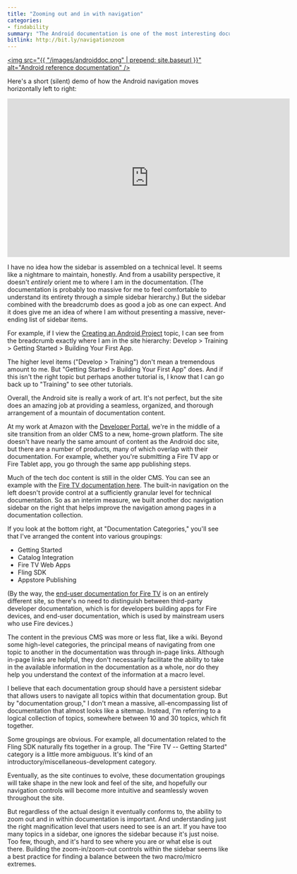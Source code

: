 ```yaml
---
title: "Zooming out and in with navigation"
categories:
- findability
summary: "The Android documentation is one of the most interesting documentation sites I've seen. To appreciate the site, look at the left sidebar navigation. Not only does it expand and collapse vertically in accordion style, it also moves right and left horizontally into additional level hierarchies. The site authors have made a massive sidebar menu more navigable through JavaScript wizardry."
bitlink: http://bit.ly/navigationzoom
---
```


<a href="https://developer.android.com/index.html"><img src="{{ "/images/androiddoc.png" | prepend: site.baseurl }}" alt="Android reference documentation" /></a>

Here's a short (silent) demo of how the Android navigation moves horizontally left to right:

<iframe width="640" height="360" src="https://www.youtube.com/embed/HayG4fB_XwE" frameborder="0" allowfullscreen></iframe>

I have no idea how the sidebar is assembled on a technical level. It seems like a nightmare to maintain, honestly. And from a usability perspective, it doesn't *entirely* orient me to where I am in the documentation. (The documentation is probably too massive for me to feel comfortable to understand its entirety through a simple sidebar hierarchy.) But the sidebar combined with the breadcrumb does as good a job as one can expect. And it does give me an idea of where I am without presenting a massive, never-ending list of sidebar items. 

For example, if I view the [Creating an Android Project](https://developer.android.com/training/basics/firstapp/creating-project.html) topic, I can see from the breadcrumb exactly where I am in the site hierarchy: Develop > Training > Getting Started > Building Your First App. 

The higher level items ("Develop > Training") don't mean a tremendous amount to me. But "Getting Started > Building Your First App" does. And if this isn't the right topic but perhaps another tutorial is, I know that I can go back up to "Training" to see other tutorials.

Overall, the Android site is really a work of art. It's not perfect, but the site does an amazing job at providing a seamless, organized, and thorough arrangement of a mountain of documentation content.

At my work at Amazon with the [Developer Portal](https://developer.amazon.com/), we're in the middle of a site transition from an older CMS to a new, home-grown platform. The site doesn't have nearly the same amount of content as the Android doc site, but there are a number of products, many of which overlap with their documentation. For example, whether you're submitting a Fire TV app or Fire Tablet app, you go through the same app publishing steps.

Much of the tech doc content is still in the older CMS. You can see an example with the [Fire TV documentation here](https://developer.amazon.com/public/solutions/devices/fire-tv/docs/getting-started-developing-apps-and-games-for-amazon-fire-tv). The built-in navigation on the left doesn't provide control at a sufficiently granular level for technical documentation. So as an interim measure, we built another doc navigation sidebar on the right that helps improve the navigation among pages in a documentation collection.

If you look at the bottom right, at "Documentation Categories," you'll see that I've arranged the content into various groupings:

*  Getting Started
*  Catalog Integration
*  Fire TV Web Apps
*  Fling SDK
*  Appstore Publishing

(By the way, the [end-user documentation for Fire TV](https://www.amazon.com/gp/help/customer/display.html?nodeId=201348270) is on an entirely different site, so there's no need to distinguish between third-party developer documentation, which is for developers building apps for Fire devices, and end-user documentation, which is used by mainstream users who use Fire devices.)

The content in the previous CMS was more or less flat, like a wiki. Beyond some high-level categories, the principal means of navigating from one topic to another in the documentation was through in-page links. Although in-page links are helpful, they don't necessarily facilitate the ability to take in the available information in the documentation as a whole, nor do they help you understand the context of the information at a macro level.

I believe that each documentation group should have a persistent sidebar that allows users to navigate all topics within that documentation group. But by "documentation group," I don't mean a massive, all-encompassing list of documentation that almost looks like a sitemap. Instead, I'm referring to a logical collection of topics, somewhere between 10 and 30 topics, which fit together. 

Some groupings are obvious. For example, all documentation related to the Fling SDK naturally fits together in a group. The "Fire TV -- Getting Started" category is a little more ambiguous. It's kind of an introductory/miscellaneous-development category.

Eventually, as the site continues to evolve, these documentation groupings will take shape in the new look and feel of the site, and hopefully our navigation controls will become more intuitive and seamlessly woven throughout the site.

But regardless of the actual design it eventually conforms to, the ability to zoom out and in within documentation is important. And understanding just the right magnification level that users need to see is an art. If you have too many topics in a sidebar, one ignores the sidebar because it's just noise. Too few, though, and it's hard to see where you are or what else is out there. Building the zoom-in/zoom-out controls within the sidebar seems like a best practice for finding a balance between the two macro/micro extremes.


